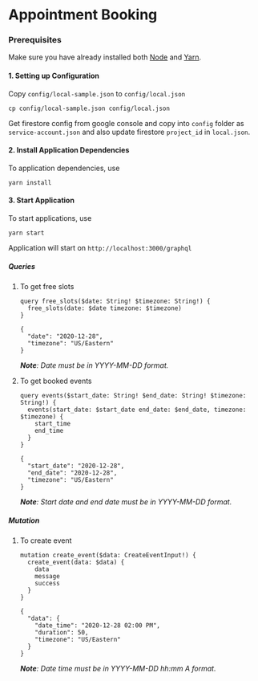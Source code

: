 # Appointment Booking

### Prerequisites
Make sure you have already installed both [Node](https://nodejs.org/en/download/) and [Yarn](https://yarnpkg.com/).

#### 1. Setting up Configuration
Copy `config/local-sample.json` to `config/local.json`
```
cp config/local-sample.json config/local.json
```

Get firestore config from google console and copy into `config` folder as `service-account.json` and also update firestore `project_id` in `local.json`.

#### 2. Install Application Dependencies
To application dependencies, use
```
yarn install
```


#### 3. Start Application
To start applications, use
```
yarn start
```

Application will start on `http://localhost:3000/graphql`


##### Queries
1. To get free slots
    ```
    query free_slots($date: String! $timezone: String!) {
      free_slots(date: $date timezone: $timezone)
    }
    ```
    ```
    {
      "date": "2020-12-28",
      "timezone": "US/Eastern"
    }
    ```
    ***Note**: Date must be in YYYY-MM-DD format.*

2. To get booked events
    ```
    query events($start_date: String! $end_date: String! $timezone: String!) {
      events(start_date: $start_date end_date: $end_date, timezone: $timezone) {
        start_time
        end_time
      }
    }
    ```
    ```
    {
      "start_date": "2020-12-28",
      "end_date": "2020-12-28",
      "timezone": "US/Eastern"
    }
    ```
    ***Note**: Start date and end date must be in YYYY-MM-DD format.*

##### Mutation
1. To create event
    ```
    mutation create_event($data: CreateEventInput!) {
      create_event(data: $data) {
        data
        message
        success
      }
    }
    ```
    ```
    {
      "data": {
        "date_time": "2020-12-28 02:00 PM",
        "duration": 50,
        "timezone": "US/Eastern"
      }
    }
    ```
    ***Note**: Date time must be in YYYY-MM-DD hh:mm A format.*  